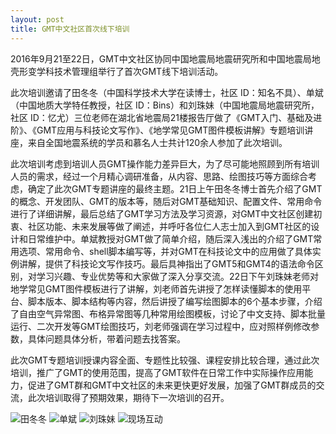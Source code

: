```yaml
---
layout: post
title: GMT中文社区首次线下培训
---
```


2016年9月21至22日，GMT中文社区协同中国地震局地震研究所和中国地震局地壳形变学科技术管理组举行了首次GMT线下培训活动。

此次培训邀请了田冬冬（中国科学技术大学在读博士，社区 ID：知名不具）、单斌（中国地质大学特任教授，社区 ID：Bins）和刘珠妹（中国地震局地震研究所，社区 ID：忆尤）三位老师在湖北省地震局21楼报告厅做了《GMT入门、基础及进阶》、《GMT应用与科技论文写作》、《地学常见GMT图件模板讲解》专题培训讲座，来自全国地震系统的学员和慕名人士共计120余人参加了此次培训。

此次培训考虑到培训人员GMT操作能力差异巨大，为了尽可能地照顾到所有培训人员的需求，经过一个月精心调研准备，从内容、思路、绘图技巧等方面综合考虑，确定了此次GMT专题讲座的最终主题。21日上午田冬冬博士首先介绍了GMT的概念、开发团队、GMT的版本等，随后对GMT基础知识、配置文件、常用命令进行了详细讲解，最后总结了GMT学习方法及学习资源，对GMT中文社区创建初衷、社区功能、未来发展等做了阐述，并呼吁各位仁人志士加入到GMT社区的设计和日常维护中。单斌教授对GMT做了简单介绍，随后深入浅出的介绍了GMT常用选项、常用命令、shell脚本编写等，并对GMT在科技论文中的应用做了具体实例讲解，提供了科技论文写作技巧。最后具神指出了GMT5和GMT4的语法命令区别，对学习兴趣、专业优势等和大家做了深入分享交流。22日下午刘珠妹老师对地学常见GMT图件模板进行了讲解，刘老师首先讲授了怎样读懂脚本的使用平台、脚本版本、脚本结构等内容，然后讲授了编写绘图脚本的6个基本步骤，介绍了自由空气异常图、布格异常图等几种常用绘图模板，讨论了中文支持、脚本批量运行、二次开发等GMT绘图技巧，刘老师强调在学习过程中，应对照样例修改参数，具体问题具体分析，带着问题去找答案。

此次GMT专题培训授课内容全面、专题性比较强、课程安排比较合理，通过此次培训，推广了GMT的使用范围，提高了GMT软件在日常工作中实际操作应用能力，促进了GMT群和GMT中文社区的未来更快更好发展，加强了GMT群成员的交流，此次培训取得了预期效果，期待下一次培训的召开。

![田冬冬](/assets/GMTCon20160921-1.jpg)
![单斌](/assets/GMTCon20160921-2.jpg)
![刘珠妹](/assets/GMTCon20160921-3.jpg)
![现场互动](/assets/GMTCon20160921-4.jpg)
